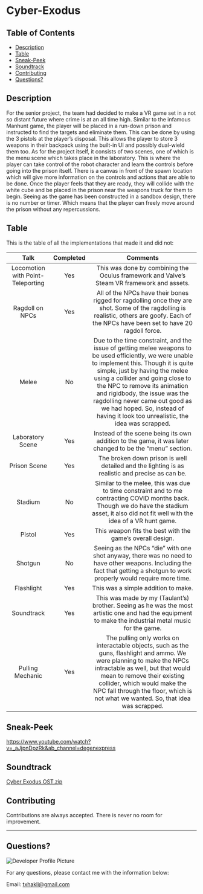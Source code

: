 # Cyber-Exodus
  
   ## Table of Contents
  * [Description](#description)
  * [Table](#table)
  * [Sneak-Peek](#sneak-peek)
  * [Soundtrack](#soundtrack)
  * [Contributing](#contributing)
  * [Questions?](#questions) 
  
  
  ## Description
For the senior project, the team had decided to make a VR game set in a not so distant future where crime is at an all time high. Similar to the infamous Manhunt game, the player will be placed in a run-down prison and instructed to find the targets and eliminate them. This can be done by using the 3 pistols at the player’s disposal. This allows the player to store 3 weapons in their backpack using the built-in UI and possibly dual-wield them too. 
As for the project itself, it consists of two scenes, one of which is the menu scene which takes place in the laboratory. This is where the player can take control of the robot character and learn the controls before going into the prison itself. There is a canvas in front of the spawn location which will give more information on the controls and actions that are able to be done. Once the player feels that they are ready, they will collide with the white cube and be placed in the prison near the weapons truck for them to begin. Seeing as the game has been constructed in a sandbox design, there is no number or timer. Which means that the player can freely move around the prison without any repercussions. 

  ## Table
  
  This is the table of all the implementations that made it and did not:

| Talk | Completed | Comments |
| :---: | :---: | :---: |
| Locomotion with Point-Teleporting | Yes | This was done by combining the Oculus framework and Valve’s Steam VR framework and assets. |
| Ragdoll on NPCs | Yes | All of the NPCs have their bones rigged for ragdolling once they are shot. Some of the ragdolling is realistic, others are goofy. Each of the NPCs have been set to have 20 ragdoll force. |
| Melee | No | Due to the time constraint, and the issue of getting melee weapons to be used efficiently, we were unable to implement this. Though it is quite simple, just by having the melee using a collider and going close to the NPC to remove its animation and rigidbody, the issue was the ragdolling never came out good as we had hoped. So, instead of having it look too unrealistic, the idea was scrapped. |
| Laboratory Scene | Yes | Instead of the scene being its own addition to the game, it was later changed to be the “menu” section. |
| Prison Scene | Yes | The broken down prison is well detailed and the lighting is as realistic and precise as can be. |
| Stadium | No | Similar to the melee, this was due to time constraint and to me contracting COVID months back. Though we do have the stadium asset, it also did not fit well with the idea of a VR hunt game. |
| Pistol | Yes | This weapon fits the best with the game’s overall design. |
| Shotgun | No | Seeing as the NPCs “die” with one shot anyway, there was no need to have other weapons. Including the fact that getting a shotgun to work properly would require more time. |
| Flashlight | Yes | This was a simple addition to make. |
| Soundtrack | Yes | This was made by my (Taulant’s) brother. Seeing as he was the most artistic one and had the equipment to make the industrial metal music for the game. |
| Pulling Mechanic | Yes | The pulling only works on interactable objects, such as the guns, flashlight and ammo. We were planning to make the NPCs intractable as well, but that would mean to remove their existing collider, which would make the NPC fall through the floor, which is not what we wanted. So, that idea was scrapped. |

  
  ## Sneak-Peek
  https://www.youtube.com/watch?v=_aJjpnDpzRk&ab_channel=degenexpress


  ## Soundtrack
  [Cyber Exodus OST.zip](https://github.com/taulantxhakli/Cyber-Exodus/files/6517195/Cyber.Exodus.OST.zip)
  
  ## Contributing
  
  Contributions are always accepted. There is never no room for improvement. 
  
  ---
  
  ## Questions?
  
  ![Developer Profile Picture](https://avatars.githubusercontent.com/u/58316986?s=460&u=b6d47b95334d6366fb3a422f40454ac40f571a9f&v=4) 
  
  For any questions, please contact me with the information below:
 
  Email: txhakli@gmail.com
